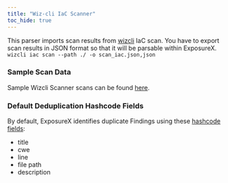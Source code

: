 ```yaml
---
title: "Wiz-cli IaC Scanner"
toc_hide: true
---
```

This parser imports scan results from [wizcli](https://www.wiz.io/) IaC scan. You have to export scan results in JSON format so that it will be parsable within ExposureX.
`wizcli iac scan --path ./ -o scan_iac.json,json`

### Sample Scan Data
Sample Wizcli Scanner scans can be found [here](https://github.com/ExposureX/django-ExposureX/tree/master/unittests/scans/wizcli_iac).

### Default Deduplication Hashcode Fields
By default, ExposureX identifies duplicate Findings using these [hashcode fields](https://docs.exposurex.com/en/working_with_findings/finding_deduplication/about_deduplication/):

- title
- cwe
- line
- file path
- description
